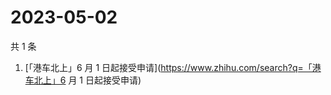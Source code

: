 # 2023-05-02

共 1 条

<!-- BEGIN ZHIHUSEARCH -->
<!-- 最后更新时间 Tue May 02 2023 09:59:58 GMT+0800 (China Standard Time) -->
1. [「港车北上」6 月 1 日起接受申请](https://www.zhihu.com/search?q=「港车北上」6 月 1 日起接受申请)
<!-- END ZHIHUSEARCH -->
